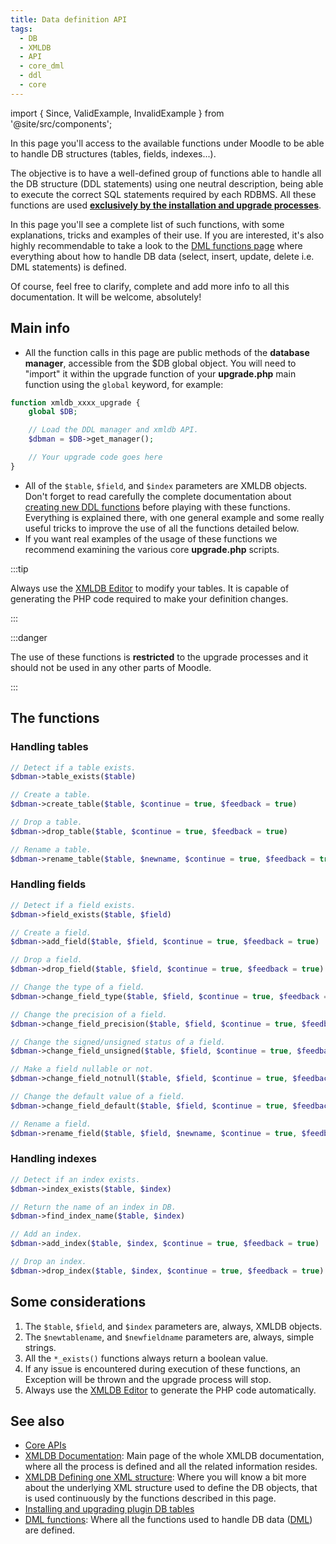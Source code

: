 ```yaml
---
title: Data definition API
tags:
  - DB
  - XMLDB
  - API
  - core_dml
  - ddl
  - core
---
```


import { Since, ValidExample, InvalidExample } from '@site/src/components';

<Since version="2.0" />

In this page you'll access to the available functions under Moodle to be able to handle DB structures (tables, fields, indexes...).

The objective is to have a well-defined group of functions able to handle all the DB structure (DDL statements) using one neutral description, being able to execute the correct SQL statements required by each RDBMS. All these functions are used **[exclusively by the installation and upgrade processes](https://docs.moodle.org/dev/Installing_and_upgrading_plugin_database_tables)**.

In this page you'll see a complete list of such functions, with some explanations, tricks and examples of their use. If you are interested, it's also highly recommendable to take a look to the [DML functions page](./ddl.md) where everything about how to handle DB data (select, insert, update, delete i.e. DML statements) is defined.

Of course, feel free to clarify, complete and add more info to all this documentation. It will be welcome, absolutely!

## Main info

- All the function calls in this page are public methods of the **database manager**, accessible from the $DB global object. You will need to "import" it within the upgrade function of your **upgrade.php** main function using the `global` keyword, for example:

```php
function xmldb_xxxx_upgrade {
    global $DB;

    // Load the DDL manager and xmldb API.
    $dbman = $DB->get_manager();

    // Your upgrade code goes here
}
```

- All of the `$table`, `$field`, and `$index` parameters are XMLDB objects. Don't forget to read carefully the complete documentation about [creating new DDL functions](https://docs.moodle.org/dev/XMLDB_creating_new_DDL_functions) before playing with these functions. Everything is explained there, with one general example and some really useful tricks to improve the use of all the functions detailed below.
- If you want real examples of the usage of these functions we recommend examining the various core **upgrade.php** scripts.

:::tip

Always use the [XMLDB Editor](https://docs.moodle.org/dev/XMLDB_editor) to modify your tables. It is capable of generating the PHP code required to make your definition changes.

:::

:::danger

The use of these functions is **restricted** to the upgrade processes and it should not be used in any other parts of Moodle.

:::

## The functions

### Handling tables

```php
// Detect if a table exists.
$dbman->table_exists($table)

// Create a table.
$dbman->create_table($table, $continue = true, $feedback = true)

// Drop a table.
$dbman->drop_table($table, $continue = true, $feedback = true)

// Rename a table.
$dbman->rename_table($table, $newname, $continue = true, $feedback = true)
```

### Handling fields

```php
// Detect if a field exists.
$dbman->field_exists($table, $field)

// Create a field.
$dbman->add_field($table, $field, $continue = true, $feedback = true)

// Drop a field.
$dbman->drop_field($table, $field, $continue = true, $feedback = true)

// Change the type of a field.
$dbman->change_field_type($table, $field, $continue = true, $feedback = true)

// Change the precision of a field.
$dbman->change_field_precision($table, $field, $continue = true, $feedback = true)

// Change the signed/unsigned status of a field.
$dbman->change_field_unsigned($table, $field, $continue = true, $feedback = true)

// Make a field nullable or not.
$dbman->change_field_notnull($table, $field, $continue = true, $feedback = true)

// Change the default value of a field.
$dbman->change_field_default($table, $field, $continue = true, $feedback = true)

// Rename a field.
$dbman->rename_field($table, $field, $newname, $continue = true, $feedback = true)
```

### Handling indexes

```php
// Detect if an index exists.
$dbman->index_exists($table, $index)

// Return the name of an index in DB.
$dbman->find_index_name($table, $index)

// Add an index.
$dbman->add_index($table, $index, $continue = true, $feedback = true)

// Drop an index.
$dbman->drop_index($table, $index, $continue = true, $feedback = true)
```

## Some considerations

1. The `$table`, `$field`, and `$index` parameters are, always, XMLDB objects.
1. The `$newtablename`, and `$newfieldname` parameters are, always, simple strings.
1. All the `*_exists()` functions always return a boolean value.
1. If any issue is encountered during execution of these functions, an Exception will be thrown and the upgrade process will stop.
1. Always use the [XMLDB Editor](https://docs.moodle.org/dev/XMLDB_editor) to generate the PHP code automatically.

## See also

- [Core APIs](../../../apis.md)
- [XMLDB Documentation](https://docs.moodle.org/dev/XMLDB_Documentation): Main page of the whole XMLDB documentation, where all the process is defined and all the related information resides.
- [XMLDB Defining one XML structure](https://docs.moodle.org/dev/XMLDB_Defining_one_XML_structure): Where you will know a bit more about the underlying XML structure used to define the DB objects, that is used continuously by the functions described in this page.
- [Installing and upgrading plugin DB tables](https://docs.moodle.org/dev/Installing_and_upgrading_plugin_database_tables)
- [DML functions](./index.md): Where all the functions used to handle DB data ([DML](https://docs.moodle.org/wikipedia/Data_Manipulation_Language)) are defined.
